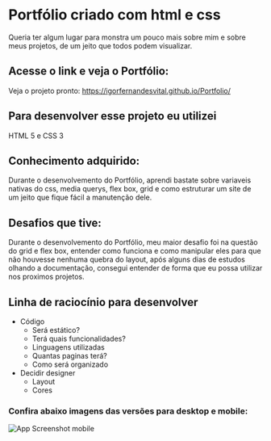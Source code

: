 
# Portfólio criado com html e css

Queria ter algum lugar para monstra um pouco mais sobre mim e sobre meus projetos, de um jeito que todos podem visualizar. 

## Acesse o link e veja o Portfólio:
Veja o projeto pronto: https://igorfernandesvital.github.io/Portfolio/

## Para desenvolver esse projeto eu utilizei 
HTML 5 e CSS 3

## Conhecimento adquirido:
Durante o desenvolvemento do Portfólio, aprendi bastate sobre variaveis nativas do css, media querys, flex box, grid e como estruturar um site de um jeito que fique fácil a manutenção dele.

## Desafios que tive:
Durante o desenvolvemento do Portfólio, meu maior desafio foi na questão do grid e flex box, entender como funciona e como manipular eles para que não houvesse nenhuma quebra do layout, após alguns dias de estudos olhando a documentação, consegui entender de forma que eu possa utilizar nos proximos projetos.

## Linha de raciocínio para desenvolver

- Código
    - Será estático?
    - Terá quais funcionalidades?
    - Linguagens utilizadas
    - Quantas paginas terá?
    - Como será organizado
- Decidir designer  
    - Layout
    - Cores

### Confira abaixo imagens das versões para desktop e mobile:

![App Screenshot mobile](https://via.placeholder.com/468x300?text=App+Screenshot+Here)